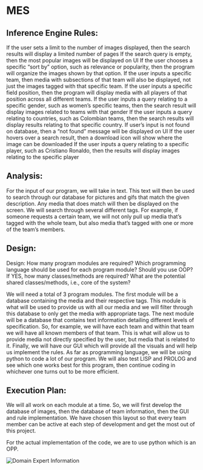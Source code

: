 # MES

## Inference Engine Rules:

If the user sets a limit to the number of images displayed, then the search results will display a limited number of pages
If the search query is empty, then the most popular images will be displayed on UI
If the user chooses a specific “sort by” option, such as relevance or popularity, then the program will organize the images shown by that option.
If the user inputs a specific team, then media with subsections of that team will also be displayed, not just the images tagged with that specific team.
If the user inputs a specific field position, then the program will display media with all players of that position across all different teams.
If the user inputs a query relating to a specific gender, such as women’s specific teams, then the search result will display images related to teams with that gender
If the user inputs a query relating to countries, such as Colombian teams, then the search results will display results relating to that specific country.
If user’s input is not found on database, then a “not found” message will be displayed on UI
If the user hovers over a search result, then a download icon will show where the image can be downloaded
If the user inputs a query relating to a specific player, such as Cristiano Ronaldo, then the results will display images relating to the specific player

## Analysis:
For the input of our program, we will take in text. This text will then be used to search through our database for pictures and gifs that match the given description. Any media that does match will then be displayed on the screen. We will search through several different tags. For example, if someone requests a certain team, we will not only pull up media that’s tagged with the whole team, but also media that’s tagged with one or more of the team’s members.
 
## Design:

Design: How many program modules are required? Which programming language should be used for each program module? Should you use OOP?  If YES, how many classes/methods are required? What are the potential shared classes/methods, i.e., core of the system?


We will need a total of 3 program modules. The first module will be a database containing the media and their respective tags. This module is what will be used to provide us with all our media and we will filter through this database to only get the media with appropriate tags. The next module will be a database that contains text information detailing different levels of specification. So, for example, we will have each team and within that team we will have all known members of that team. This is what will allow us to provide media not directly specified by the user, but media that is related to it. Finally, we will have our GUI which will provide all the visuals and will help us implement the rules. As far as programming language, we will be using python to code a lot of our program. We will also test LISP and PROLOG and see which one works best for this program, then continue coding in whichever one turns out to be more efficient.
  
## Execution Plan: 
We will all work on each module at a time. So, we will first develop the database of images, then the database of team information, then the GUI and rule implementation. We have chosen this layout so that every team member can be active at each step of development and get the most out of this project.

For the actual implementation of the code, we are to use python which is an OPP. 

![Domain Expert Information](http://www.netlancers.com/us/wp-content/uploads/2014/04/domain-expert.jpg)


